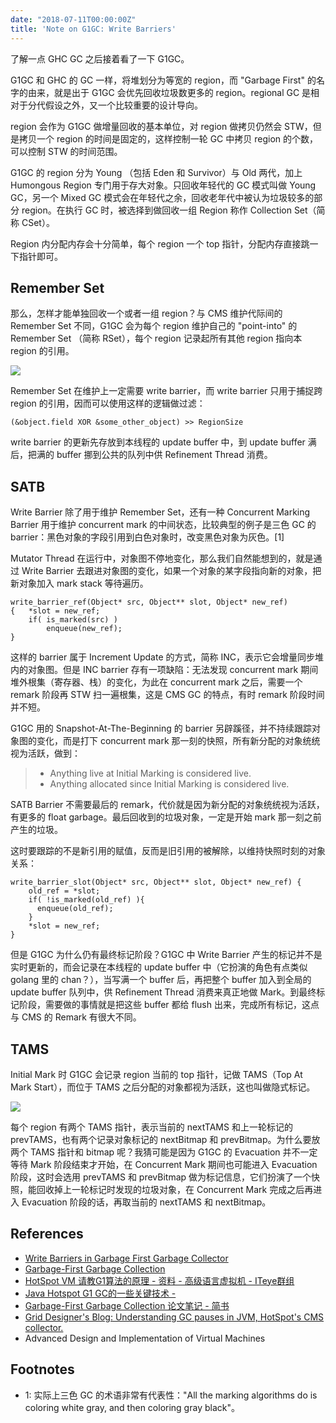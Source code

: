 ```yaml
---
date: "2018-07-11T00:00:00Z"
title: 'Note on G1GC: Write Barriers'
---
```


了解一点 GHC GC 之后接着看了一下 G1GC。

G1GC 和 GHC 的 GC 一样，将堆划分为等宽的 region，而 "Garbage First" 的名字的由来，就是出于 G1GC 会优先回收垃圾数更多的 region。regional GC 是相对于分代假设之外，又一个比较重要的设计导向。

region 会作为 G1GC 做增量回收的基本单位，对 region 做拷贝仍然会 STW，但是拷贝一个 region 的时间是固定的，这样控制一轮 GC 中拷贝 region 的个数，可以控制 STW 的时间范围。

G1GC 的 region 分为 Young （包括 Eden 和 Survivor）与 Old 两代，加上 Humongous Region 专门用于存大对象。只回收年轻代的 GC 模式叫做 Young GC，另一个 Mixed GC 模式会在年轻代之余，回收老年代中被认为垃圾较多的部分 region。在执行 GC 时，被选择到做回收一组 Region 称作 Collection Set（简称 CSet）。

Region 内分配内存会十分简单，每个 region 一个 top 指针，分配内存直接跳一下指针即可。

## Remember Set

那么，怎样才能单独回收一个或者一组 region？与 CMS 维护代际间的 Remember Set 不同，G1GC 会为每个 region 维护自己的 "point-into" 的 Remember Set （简称 RSet），每个 region 记录起所有其他 region 指向本 region 的引用。

<img src="/images/g1gc-regions.png"/>

Remember Set 在维护上一定需要 write barrier，而 write barrier 只用于捕捉跨 region 的引用，因而可以使用这样的逻辑做过滤：

```
(&object.field XOR &some_other_object) >> RegionSize
```

write barrier 的更新先存放到本线程的 update buffer 中，到 update buffer 满后，把满的 buffer 挪到公共的队列中供 Refinement Thread 消费。

## SATB

Write Barrier 除了用于维护 Remember Set，还有一种 Concurrent Marking Barrier 用于维护 concurrent mark 的中间状态，比较典型的例子是三色 GC 的 barrier：黑色对象的字段引用到白色对象时，改变黑色对象为灰色。[1]

Mutator Thread 在运行中，对象图不停地变化，那么我们自然能想到的，就是通过 Write Barrier 去跟进对象图的变化，如果一个对象的某字段指向新的对象，把新对象加入 mark stack 等待遍历。

```
write_barrier_ref(Object* src, Object** slot, Object* new_ref)
{   *slot = new_ref;
    if( is_marked(src) )
        enqueue(new_ref);
}
```

这样的 barrier 属于 Increment Update 的方式，简称 INC，表示它会增量同步堆内的对象图。但是 INC barrier 存有一项缺陷：无法发现 concurrent mark 期间堆外根集（寄存器、栈）的变化，为此在 concurrent mark 之后，需要一个 remark 阶段再 STW 扫一遍根集，这是 CMS GC 的特点，有时 remark 阶段时间并不短。

G1GC 用的 Snapshot-At-The-Beginning 的 barrier 另辟蹊径，并不持续跟踪对象图的变化，而是打下 concurrent mark 那一刻的快照，所有新分配的对象统统视为活跃，做到：

> - Anything live at Initial Marking is considered live.
> - Anything allocated since Initial Marking is considered live.

SATB Barrier 不需要最后的 remark，代价就是因为新分配的对象统统视为活跃，有更多的 float garbage。最后回收到的垃圾对象，一定是开始 mark 那一刻之前产生的垃圾。

这时要跟踪的不是新引用的赋值，反而是旧引用的被解除，以维持快照时刻的对象关系：

```
write_barrier_slot(Object* src, Object** slot, Object* new_ref) {
    old_ref = *slot;
    if( !is_marked(old_ref) ){
      enqueue(old_ref);
    }
    *slot = new_ref;
}
```

但是 G1GC 为什么仍有最终标记阶段？G1GC 中 Write Barrier 产生的标记并不是实时更新的，而会记录在本线程的 update buffer 中（它扮演的角色有点类似 golang 里的 chan？），当写满一个 buffer 后，再把整个 buffer 加入到全局的 update buffer 队列中，供 Refinement Thread 消费来真正地做 Mark。到最终标记阶段，需要做的事情就是把这些 buffer 都给 flush 出来，完成所有标记，这点与 CMS 的 Remark 有很大不同。

## TAMS

Initial Mark 时 G1GC 会记录 region 当前的 top 指针，记做 TAMS（Top At Mark Start），而位于 TAMS 之后分配的对象都视为活跃，这也叫做隐式标记。

<img src="/images/g1gc-tams.png"/>

每个 region 有两个 TAMS 指针，表示当前的 nextTAMS 和上一轮标记的 prevTAMS，也有两个记录对象标记的 nextBitmap 和 prevBitmap。为什么要放两个 TAMS 指针和 bitmap 呢？我猜可能是因为 G1GC 的 Evacuation 并不一定等待 Mark 阶段结束才开始，在 Concurrent Mark 期间也可能进入 Evacuation 阶段，这时会选用 prevTAMS 和 prevBitmap 做为标记信息，它们扮演了一个快照，能回收掉上一轮标记时发现的垃圾对象，在 Concurrent Mark 完成之后再进入 Evacuation 阶段的话，再取当前的 nextTAMS 和 nextBitmap。

## References

- [Write Barriers in Garbage First Garbage Collector](https://www.jfokus.se/jfokus17/preso/Write-Barriers-in-Garbage-First-Garbage-Collector.pdf)
- [Garbage-First Garbage Collection](http://citeseerx.ist.psu.edu/viewdoc/download?doi=10.1.1.63.6386&rep=rep1&type=pdf)
- [HotSpot VM 请教G1算法的原理 - 资料 - 高级语言虚拟机 - ITeye群组](http://hllvm.group.iteye.com/group/topic/44381)
- [Java Hotspot G1 GC的一些关键技术 -](https://tech.meituan.com/g1.html)
- [Garbage-First Garbage Collection 论文笔记 - 简书](https://www.jianshu.com/p/b1609c81cd5f)
- [Grid Designer's Blog: Understanding GC pauses in JVM, HotSpot's CMS collector.](http://blog-archive.griddynamics.com/2011/06/understanding-gc-pauses-in-jvm-hotspots_02.html)
- Advanced Design and Implementation of Virtual Machines

## Footnotes

- 1: 实际上三色 GC 的术语非常有代表性："All the marking algorithms do is coloring white gray, and then coloring gray black"。
